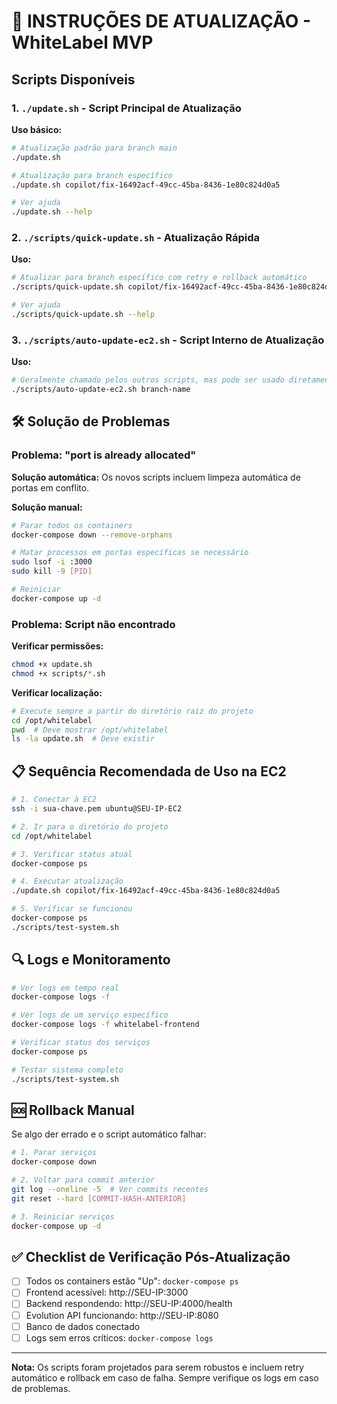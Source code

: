 # 🚀 INSTRUÇÕES DE ATUALIZAÇÃO - WhiteLabel MVP

## Scripts Disponíveis

### 1. `./update.sh` - Script Principal de Atualização

**Uso básico:**
```bash
# Atualização padrão para branch main
./update.sh

# Atualização para branch específico
./update.sh copilot/fix-16492acf-49cc-45ba-8436-1e80c824d0a5

# Ver ajuda
./update.sh --help
```

### 2. `./scripts/quick-update.sh` - Atualização Rápida

**Uso:**
```bash
# Atualizar para branch específico com retry e rollback automático
./scripts/quick-update.sh copilot/fix-16492acf-49cc-45ba-8436-1e80c824d0a5

# Ver ajuda
./scripts/quick-update.sh --help
```

### 3. `./scripts/auto-update-ec2.sh` - Script Interno de Atualização

**Uso:**
```bash
# Geralmente chamado pelos outros scripts, mas pode ser usado diretamente
./scripts/auto-update-ec2.sh branch-name
```

## 🛠️ Solução de Problemas

### Problema: "port is already allocated"

**Solução automática:**
Os novos scripts incluem limpeza automática de portas em conflito.

**Solução manual:**
```bash
# Parar todos os containers
docker-compose down --remove-orphans

# Matar processos em portas específicas se necessário
sudo lsof -i :3000
sudo kill -9 [PID]

# Reiniciar
docker-compose up -d
```

### Problema: Script não encontrado

**Verificar permissões:**
```bash
chmod +x update.sh
chmod +x scripts/*.sh
```

**Verificar localização:**
```bash
# Execute sempre a partir do diretório raiz do projeto
cd /opt/whitelabel
pwd  # Deve mostrar /opt/whitelabel
ls -la update.sh  # Deve existir
```

## 📋 Sequência Recomendada de Uso na EC2

```bash
# 1. Conectar à EC2
ssh -i sua-chave.pem ubuntu@SEU-IP-EC2

# 2. Ir para o diretório do projeto
cd /opt/whitelabel

# 3. Verificar status atual
docker-compose ps

# 4. Executar atualização
./update.sh copilot/fix-16492acf-49cc-45ba-8436-1e80c824d0a5

# 5. Verificar se funcionou
docker-compose ps
./scripts/test-system.sh
```

## 🔍 Logs e Monitoramento

```bash
# Ver logs em tempo real
docker-compose logs -f

# Ver logs de um serviço específico
docker-compose logs -f whitelabel-frontend

# Verificar status dos serviços
docker-compose ps

# Testar sistema completo
./scripts/test-system.sh
```

## 🆘 Rollback Manual

Se algo der errado e o script automático falhar:

```bash
# 1. Parar serviços
docker-compose down

# 2. Voltar para commit anterior
git log --oneline -5  # Ver commits recentes
git reset --hard [COMMIT-HASH-ANTERIOR]

# 3. Reiniciar serviços
docker-compose up -d
```

## ✅ Checklist de Verificação Pós-Atualização

- [ ] Todos os containers estão "Up": `docker-compose ps`
- [ ] Frontend acessível: http://SEU-IP:3000
- [ ] Backend respondendo: http://SEU-IP:4000/health
- [ ] Evolution API funcionando: http://SEU-IP:8080
- [ ] Banco de dados conectado
- [ ] Logs sem erros críticos: `docker-compose logs`

---

**Nota:** Os scripts foram projetados para serem robustos e incluem retry automático e rollback em caso de falha. Sempre verifique os logs em caso de problemas.